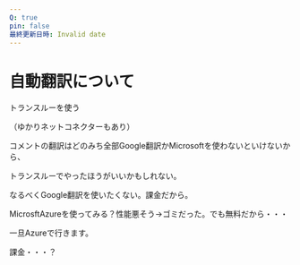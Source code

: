 ```yaml
---
Q: true
pin: false
最終更新日時: Invalid date
---
```

# 自動翻訳について

トランスルーを使う

（ゆかりネットコネクターもあり）

コメントの翻訳はどのみち全部Google翻訳かMicrosoftを使わないといけないから、

トランスルーでやったほうがいいかもしれない。

なるべくGoogle翻訳を使いたくない。課金だから。

MicrosftAzureを使ってみる？性能悪そう→ゴミだった。でも無料だから・・・

一旦Azureで行きます。

課金・・・？